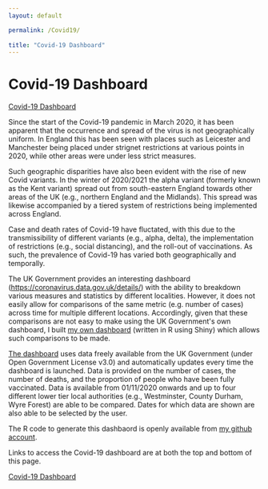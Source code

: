 ```yaml
---
layout: default

permalink: /Covid19/
  
title: "Covid-19 Dashboard"
---
```

  
# Covid-19 Dashboard

[Covid-19 Dashboard](https://benjburgess.shinyapps.io/coviddashboard/)



Since the start of the Covid-19 pandemic in March 2020, it has been apparent that the occurrence and spread of the virus is not geographically uniform. In England this has been seen with places such as Leicester and Manchester being placed under strignet restrictions at various points in 2020, while other areas were under less strict measures. 

Such geographic disparities have also been evident with the rise of new Covid variants. In the winter of 2020/2021 the alpha variant (formerly known as the Kent variant) spread out from south-eastern England towards other areas of the UK (e.g., northern England and the Midlands). This spread was likewise accompanied by a tiered system of restrictions being implemented across England.

Case and death rates of Covid-19 have fluctated, with this due to the transmissibility of different variants (e.g., alpha, delta), the implementation of restrictions (e.g., social distancing), and the roll-out of vaccinations. As such, the prevalence of Covid-19 has varied both geographically and temporally.

The UK Government provides an interesting dashboard (https://coronavirus.data.gov.uk/details/) with the ability to breakdown various measures and statistics by different localities. However, it does not easily allow for comparisons of the same metric (e.g. number of cases) across time for multiple different locations. Accordingly, given that these comparisons are not easy to make using the UK Government's own dashboard, I built [my own dashboard](https://benjburgess.shinyapps.io/coviddashboard/) (written in R using Shiny) which allows such comparisons to be made.

[The dashboard](https://benjburgess.shinyapps.io/coviddashboard/) uses data freely available from the UK Government (under Open Government License v3.0) and automatically updates every time the dashboard is launched. Data is provided on the number of cases, the number of deaths, and the proportion of people who have been fully vaccinated. Data is available from 01/11/2020 onwards and up to four different lower tier local authorities (e.g., Westminster, County Durham, Wyre Forest) are able to be compared. Dates for which data are shown are also able to be selected by the user.

The R code to generate this dashbaord is openly available from [my github account](github.com/benjburgess).

Links to access the Covid-19 dashboard are at both the top and bottom of this page.

[Covid-19 Dashboard](https://benjburgess.shinyapps.io/coviddashboard/)

